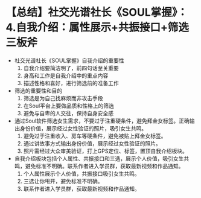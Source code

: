 # 【总结】社交光谱社长《SOUL掌握》：4.自我介绍：属性展示+共振接口+筛选三板斧

-   社交光谱社长《SOUL掌握》自我介绍的重要性
    1.  自我介绍要简洁明了，前四句话至关重要
    2.  身高和工作是自我介绍中的重点内容
    3.  描述性格和喜好，进行筛选前的准备工作
-   筛选的重要性和目的
    1.  筛选是为自己找麻烦而非攻击手段
    2.  在Soul平台上要做品质和性格上的筛选
    3.  避免与自卑的人交往，保持自身安全感
-   通过Soul软件筛选女生需求，不要过于注重硬条件，避免拜金女标签。正确输出身份价值，展示经过女性验证的照片，吸引女生共鸣。
    1.  避免过于注重收入、房车等硬条件，避免被贴上拜金女标签。
    2.  通过讲故事方式输出身份价值，展示经过女性验证的照片。
    3.  照片需经过大众审美验证，打上GPS定位、标签，置顶自我介绍板块。
-   自我介绍板块包括个人属性、共振接口和三选，展示个人价值，吸引女生共鸣，避免标准不明确。联系作者进入学员群，获取最新视频和作品通知。
    1.  个人属性展示个人价值，共振接口吸引女生共鸣。
    2.  三选让你甩开，避免标准不明确。
    3.  联系作者进入学员群，获取最新视频和作品通知。